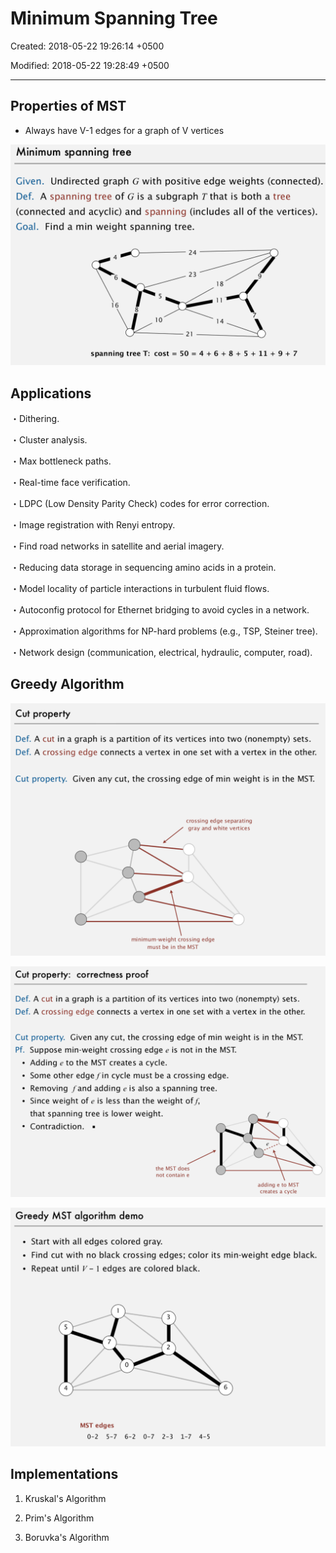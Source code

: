 # Minimum Spanning Tree

Created: 2018-05-22 19:26:14 +0500

Modified: 2018-05-22 19:28:49 +0500

---

## Properties of MST
-   Always have V-1 edges for a graph of V vertices

![image](media/Minimum-Spanning-Tree-image1.png)

## Applications

・Dithering.

・Cluster analysis.

・Max bottleneck paths.

・Real-time face verification.

・LDPC (Low Density Parity Check) codes for error correction.

・Image registration with Renyi entropy.

・Find road networks in satellite and aerial imagery.

・Reducing data storage in sequencing amino acids in a protein.

・Model locality of particle interactions in turbulent fluid flows.

・Autoconfig protocol for Ethernet bridging to avoid cycles in a network.

・Approximation algorithms for NP-hard problems (e.g., TSP, Steiner tree).

・Network design (communication, electrical, hydraulic, computer, road).

## Greedy Algorithm

![image](media/Minimum-Spanning-Tree-image2.png)

![image](media/Minimum-Spanning-Tree-image3.png)

![image](media/Minimum-Spanning-Tree-image4.png)

## Implementations

1.  Kruskal's Algorithm

2.  Prim's Algorithm

3.  Boruvka's Algorithm
